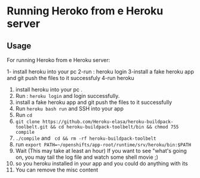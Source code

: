 Running Heroko from e Heroku server
=========================

Usage
-----

For running Heroko from e Heroku server:

1- install heroku into your pc
2-run : heroku login
3-install a fake heroku app and git push the files to it successfuly
4-run heroku 

1. install heroku into your pc .
2. Run : `heroku login` and login successfully.
3. install a fake heroku app and git push the files to it successfully
4. Run `heroku bash run` and SSH into your app
5. Run `cd `
6.  `git clone https://github.com/Heroku-elasa/heroku-buildpack-toolbelt.git && cd heroku-buildpack-toolbelt/bin && chmod 755 compile `
7. `./compile` and  ` cd && rm -rf heroku-buildpack-toolbelt` 
8. run `export PATH=~/openshifts/app-root/runtime/srv/heroku/bin:$PATH`
9. Wait (This may take at least an hour)
    If you want to see "what's going on, you may tail the log file and watch some shell movie ;)
10.  so you heroku installed in your app and you could do anything with its
11. You can remove the misc content

